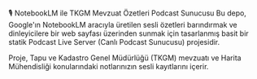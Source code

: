 🎙️ NotebookLM ile TKGM Mevzuat Özetleri Podcast Sunucusu
Bu depo, Google'ın NotebookLM aracıyla üretilen sesli özetleri barındırmak ve dinleyicilere bir web sayfası üzerinden sunmak için tasarlanmış basit bir statik Podcast Live Server (Canlı Podcast Sunucusu) projesidir.

Proje, Tapu ve Kadastro Genel Müdürlüğü (TKGM) mevzuatı ve Harita Mühendisliği konularındaki notlarınızın sesli kayıtlarını içerir.
